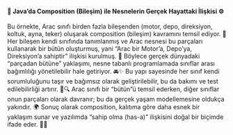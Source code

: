 #### 🚗 Java’da Composition (Bileşim) ile Nesnelerin Gerçek Hayattaki İlişkisi ⚙️

Bu örnekte, Arac sınıfı birden fazla bileşenden (motor, depo, direksiyon, koltuk, ayna, teker) oluşarak composition (bileşim) kavramını temsil ediyor. 🧩 Her bileşen kendi sınıfında tanımlanmış ve Arac nesnesi bu parçaları kullanarak bir bütün oluşturmuş, yani “Arac bir Motor’a, Depo’ya, Direksiyon’a sahiptir” ilişkisi kurulmuş. 🔧 Böylece gerçek dünyadaki “parçadan bütüne” yaklaşımı, nesne tabanlı programlamada sınıflar arası bağımlılığı yönetilebilir hale getiriyor. 🚘✨
Bu yapı sayesinde her sınıf kendi sorumluluğunu taşır ve bağımsız olarak geliştirilebilir, bu da bakımı ve test edilebilirliği artırır. 🧠🔍
Arac sınıfı bir “bütün”ü temsil ederken, diğer sınıflar onun parçaları olarak davranır; bu da gerçek yaşam modellemesine oldukça yakındır. 🌍
Sonuç olarak composition, kalıtıma göre daha esnek bir yaklaşım sunar ve yazılımda “sahip olma (has-a)” ilişkisini doğal bir biçimde ifade eder. 💪🧱
